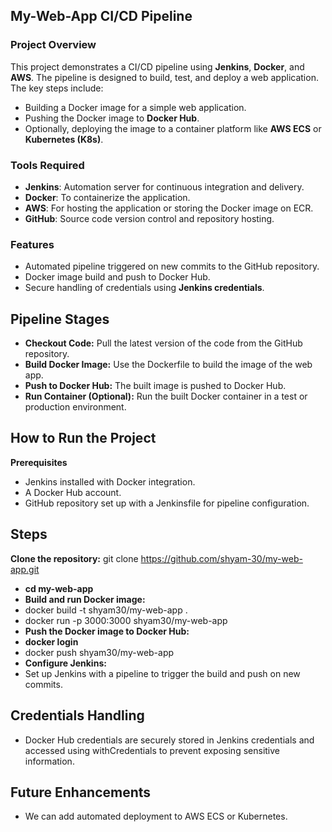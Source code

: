 ## My-Web-App CI/CD Pipeline

### Project Overview
This project demonstrates a CI/CD pipeline using **Jenkins**, **Docker**, and **AWS**. The pipeline is designed to build, test, and deploy a web application. The key steps include:

- Building a Docker image for a simple web application.
- Pushing the Docker image to **Docker Hub**.
- Optionally, deploying the image to a container platform like **AWS ECS** or **Kubernetes (K8s)**.

### Tools Required
- **Jenkins**: Automation server for continuous integration and delivery.
- **Docker**: To containerize the application.
- **AWS**: For hosting the application or storing the Docker image on ECR.
- **GitHub**: Source code version control and repository hosting.

### Features
- Automated pipeline triggered on new commits to the GitHub repository.
- Docker image build and push to Docker Hub.
- Secure handling of credentials using **Jenkins credentials**.
## Pipeline Stages
- **Checkout Code:** Pull the latest version of the code from the GitHub repository.
- **Build Docker Image:** Use the Dockerfile to build the image of the web app.
- **Push to Docker Hub:** The built image is pushed to Docker Hub.
- **Run Container (Optional):** Run the built Docker container in a test or production environment.
## How to Run the Project
**Prerequisites**
- Jenkins installed with Docker integration.
- A Docker Hub account.
- GitHub repository set up with a Jenkinsfile for pipeline configuration.
## Steps
**Clone the repository:**
git clone https://github.com/shyam-30/my-web-app.git
- **cd my-web-app**
- **Build and run Docker image:**
- docker build -t shyam30/my-web-app .
- docker run -p 3000:3000 shyam30/my-web-app
- **Push the Docker image to Docker Hub:**
- **docker login**
- docker push shyam30/my-web-app
- **Configure Jenkins:**
- Set up Jenkins with a pipeline to trigger the build and push on new commits.

 ## Credentials Handling
- Docker Hub credentials are securely stored in Jenkins credentials and accessed using withCredentials to prevent exposing sensitive information.
## Future Enhancements
 - We can add  automated deployment to AWS ECS or Kubernetes.

